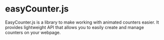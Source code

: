 # easyCounter.js
EasyCounter.js is a library to make working with animated counters easier. It provides lightweight API that allows you to easily create and manage counters on your webpage.
